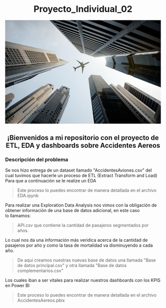 <h1 align="center"> Proyecto_Individual_02 </h1>

![Aviones](avione.jpg)



<h2 align="center"> ¡Bienvenidos a mi repositorio con el proyecto de ETL, EDA y dashboards sobre Accidentes Aereos
</h2>

### Descripción del problema

Se nos hizo entrega de un dataset llamado "AccidentesAviones.csv" del cual tuvimos que hacerle un proceso de ETL (Extract Transform and Load)<br>
Para que a continuación se le realize un EDA <br>
> Este proceso lo puedes encontrar de manera detallada en el archivo EDA.ipynb <br>

Para realizar una Exploration Data Analysis nos vimos con la obligación de obtener información de una base de datos adicional, en este caso <br>
lo llamamos: <br>
> API.csv que contiene la cantidad de pasajeros segmentados por años. <br>

Lo cual nos da una información más veridica acerca de la cantidad de pasajeros por año y como la tasa de mortalidad va disminuyendo a cada año. <br>
>De aqui creamos nuestras nuevas base de datos una llamada "Base de datos principal.csv" y otra llamada "Base de datos complementarios.csv" <br>

Los cuales iban a ser vitales para realizar nuestros dashboards con los KPIS en Power BI <br>
> Este proceso lo puedes encontrar de manera detallada en el archivo AccidentesAereos.pbix <br>
